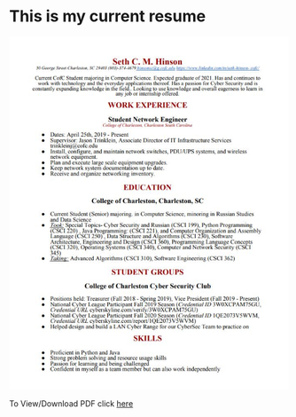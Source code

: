 # This is my current resume

<img src="resume.jpg" alt="Resume">

To View/Download PDF click 
[here](2020Resume.pdf)